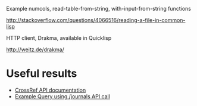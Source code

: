 
Example numcols, read-table-from-string, with-input-from-string functions

http://stackoverflow.com/questions/4066516/reading-a-file-in-common-lisp

HTTP client, Drakma, available in Quicklisp

http://weitz.de/drakma/


# Useful results

+ [CrossRef API documentation](https://github.com/CrossRef/rest-api-doc/blob/master/rest_api.md)
+ [Example Query using /journals API call](http://api.crossref.org/journals/1548-1433)

